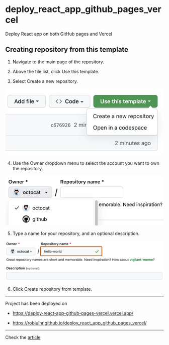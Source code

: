 # deploy_react_app_github_pages_vercel

Deploy React app on both GitHub pages and Vercel

## Creating repository from this template

1. Navigate to the main page of the repository.

2. Above the file list, click Use this template.

3. Select Create a new repository.

![use this template button](./assets/use-this-template-button.webp)

4. Use the Owner dropdown menu to select the account you want to own the repository.

![create repository owner](./assets/create-repository-owner.webp)

5. Type a name for your repository, and an optional description.

![create repository name](./assets/create-repository-name.webp)

6. Click Create repository from template.

---

Project has been deployed on

- https://deploy-react-app-github-pages-vercel.vercel.app/

- https://robiulhr.github.io/deploy_react_app_github_pages_vercel/

---

Check the [article]()

